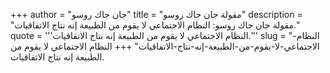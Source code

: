 +++
author = "جان جاك روسو"
title = "مقولة جان جاك روسو"
description = "مقولة جان جاك روسو: النظام الاجتماعي لا يقوم من الطبيعة إنه نتاج الاتفاقيات."
quote = '''النظام الاجتماعي لا يقوم من الطبيعة إنه نتاج الاتفاقيات.'''
slug = "النظام-الاجتماعي-لا-يقوم-من-الطبيعة-إنه-نتاج-الاتفاقيات"
+++
النظام الاجتماعي لا يقوم من الطبيعة إنه نتاج الاتفاقيات.
